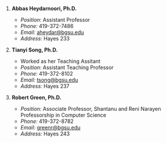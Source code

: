 1. **Abbas Heydarnoori, Ph.D.**
   - *Position:* Assistant Professor
   - *Phone:* 419-372-7486
   - *Email:* aheydar@bgsu.edu
   - *Address:* Hayes 233

2. **Tianyi Song, Ph.D.**
   - Worked as her Teaching Assitant
   - *Position:* Assistant Teaching Professor
   - *Phone:* 419-372-8102
   - *Email:* tsong@bgsu.edu
   - *Address:* Hayes 237

3. **Robert Green, Ph.D.**
   - *Position:* Associate Professor, Shantanu and Reni Narayen Professorship in Computer Science
   - *Phone:* 419-372-8782
   - *Email:* greenr@bgsu.edu
   - *Address:* Hayes 243
